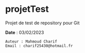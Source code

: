 # projetTest
Projet de test de repository pour Git

**Date** : 03/02/2023
```
Auteur : Mahmoud Charif
Email : charif25430@hotmail.fr
```

